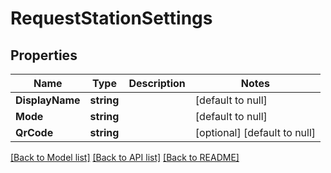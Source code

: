 # RequestStationSettings

## Properties
Name | Type | Description | Notes
------------ | ------------- | ------------- | -------------
**DisplayName** | **string** |  | [default to null]
**Mode** | **string** |  | [default to null]
**QrCode** | **string** |  | [optional] [default to null]

[[Back to Model list]](../README.md#documentation-for-models) [[Back to API list]](../README.md#documentation-for-api-endpoints) [[Back to README]](../README.md)


